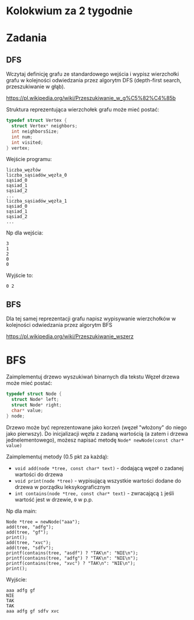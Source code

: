 # Kolokwium za 2 tygodnie

# Zadania

## DFS
Wczytaj definicję grafu ze standardowego wejścia i wypisz wierzchołki grafu w kolejności odwiedzania przez algorytm DFS (depth-first search, przeszukiwanie w głąb).

https://pl.wikipedia.org/wiki/Przeszukiwanie_w_g%C5%82%C4%85b


Struktura reprezentująca wierzchołek grafu może mieć postać:
```c
typedef struct Vertex {
  struct Vertex* neighbors;
  int neighborsSize;
  int num;
  int visited;
} vertex;
```

Wejście programu:
```
liczba_węzłów
liczba_sąsiadów_węzła_0
sąsiad_0
sąsiad_1
sąsiad_2
...
liczba_sąsiadów_węzła_1
sąsiad_0
sąsiad_1
sąsiad_2
...

```

Np dla wejścia:
```
3
1
2
0
0
```

Wyjście to:
```
0 2
```

## BFS
Dla tej samej reprezentacji grafu napisz wypisywanie wierzchołków w kolejności odwiedzania przez algorytm BFS

https://pl.wikipedia.org/wiki/Przeszukiwanie_wszerz

# BFS
Zaimplementuj drzewo wyszukiwań binarnych dla tekstu
Węzeł drzewa może mieć postać:
```c
typedef struct Node {
  struct Node* left;
  struct Node* right;
  char* value;
} node;
```

Drzewo może być reprezentowane jako korzeń (węzeł "włożony" do niego jako pierwszy).
Do inicjalizacji węzła z zadaną wartością (a zatem i drzewa jednelementowego), możesz napisać metodę `Node* newNode(const char* value)`

Zaimplementuj metody (0.5 pkt za każdą):

 - `void add(node *tree, const char* text)` - dodającą węzeł o zadanej wartości do drzewa
 - `void print(node *tree)` - wypisującą wszystkie wartości dodane do drzewa w porządku leksykograficznym
 - `int contains(node *tree, const char* text)` - zwracającą `1` jeśli wartość jest w drzewie, `0` w p.p.

Np dla main:
```
Node *tree = newNode("aaa");
add(tree, "adfg");
add(tree, "gf");
print();
add(tree, "xvc");
add(tree, "sdfv");
printf(contains(tree, "asdf") ? "TAK\n": "NIE\n");
printf(contains(tree, "adfg") ? "TAK\n": "NIE\n");
printf(contains(tree, "xvc") ? "TAK\n": "NIE\n");
print();

```
Wyjście:
```
aaa adfg gf
NIE
TAK
TAK
aaa adfg gf sdfv xvc 
```
